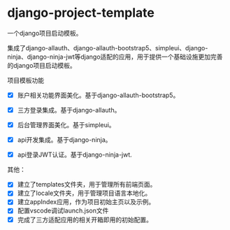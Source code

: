 # django-project-template

一个django项目启动模板。

集成了django-allauth、django-allauth-bootstrap5、simpleui、django-ninja、django-ninja-jwt等django适配的应用，用于提供一个基础设施更加完善的django项目启动模板。

项目模板功能

- [X] 账户相关功能界面美化。基于django-allauth-bootstrap5。
- [X] 三方登录集成。基于django-allauth。
- [X] 后台管理界面美化。基于simpleui。
- [X] api开发集成。基于django-ninja。
- [X] api登录JWT认证。基于django-ninja-jwt.


其他：

* [X] 建立了templates文件夹，用于管理所有前端页面。
* [X] 建立了locale文件夹，用于管理项目语言本地化。
* [X] 建立appIndex应用，作为项目初始主页以及示例。
* [X] 配置vscode调试launch.json文件
* [X] 完成了三方适配应用的相关开箱即用的初始配置。
